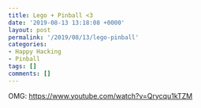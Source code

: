 ```yaml
---
title: Lego + Pinball <3
date: '2019-08-13 13:18:08 +0000'
layout: post
permalink: '/2019/08/13/lego-pinball'
categories:
- Happy Hacking
- Pinball
tags: []
comments: []
---
```

OMG: <https://www.youtube.com/watch?v=Qrycqu1kTZM>
